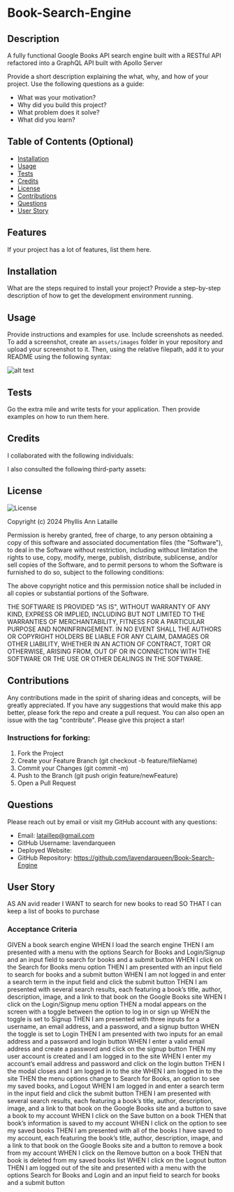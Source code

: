 # Book-Search-Engine



## Description

A fully functional Google Books API search engine built with a RESTful API refactored into a GraphQL API built with Apollo Server

Provide a short description explaining the what, why, and how of your project. Use the following questions as a guide:

- What was your motivation?
- Why did you build this project?
- What problem does it solve?
- What did you learn?

## Table of Contents (Optional)

- [Installation](#installation)
- [Usage](#usage)
- [Tests](#tests)
- [Credits](#credits)
- [License](#license)
- [Contributions](#contributions)
- [Questions](#questions)
- [User Story](#user_story)

## Features

If your project has a lot of features, list them here.

## Installation

What are the steps required to install your project? Provide a step-by-step description of how to get the development environment running.

## Usage

Provide instructions and examples for use. Include screenshots as needed.
To add a screenshot, create an `assets/images` folder in your repository and upload your screenshot to it. Then, using the relative filepath, add it to your README using the following syntax:

![alt text](assets/images/screenshot.png)

## Tests

Go the extra mile and write tests for your application. Then provide examples on how to run them here.

## Credits

I collaborated with the following individuals:

I also consulted the following third-party assets:

## License

![License](https://img.shields.io/badge/License-MIT-blue.svg)

Copyright (c) 2024 Phyllis Ann Lataille

Permission is hereby granted, free of charge, to any person obtaining a copy
of this software and associated documentation files (the "Software"), to deal
in the Software without restriction, including without limitation the rights
to use, copy, modify, merge, publish, distribute, sublicense, and/or sell
copies of the Software, and to permit persons to whom the Software is
furnished to do so, subject to the following conditions:

The above copyright notice and this permission notice shall be included in all
copies or substantial portions of the Software.

THE SOFTWARE IS PROVIDED "AS IS", WITHOUT WARRANTY OF ANY KIND, EXPRESS OR IMPLIED, INCLUDING BUT NOT LIMITED TO THE WARRANTIES OF MERCHANTABILITY, FITNESS FOR A PARTICULAR PURPOSE AND NONINFRINGEMENT. IN NO EVENT SHALL THE AUTHORS OR COPYRIGHT HOLDERS BE LIABLE FOR ANY CLAIM, DAMAGES OR OTHER LIABILITY, WHETHER IN AN ACTION OF CONTRACT, TORT OR OTHERWISE, ARISING FROM, OUT OF OR IN CONNECTION WITH THE SOFTWARE OR THE USE OR OTHER DEALINGS IN THE
SOFTWARE.

## Contributions

Any contributions made in the spirit of sharing ideas and concepts, will be greatly appreciated. If you have any suggestions that would make this app better, please fork the repo and create a pull request. You can also open an issue with the tag "contribute". Please give this project a star!

### Instructions for forking:

1. Fork the Project
2. Create your Feature Branch (git checkout -b feature/fileName)
3. Commit your Changes (git commit -m)
4. Push to the Branch (git push origin feature/newFeature)
5. Open a Pull Request

## Questions

Please reach out by email or visit my GitHub account with any questions:

- Email: lataillep@gmail.com
- GitHub Username: lavendarqueen
- Deployed Website: <Link>
- GitHub Repository: https://github.com/lavendarqueen/Book-Search-Engine

## User Story

AS AN avid reader
I WANT to search for new books to read
SO THAT I can keep a list of books to purchase

### Acceptance Criteria

GIVEN a book search engine
WHEN I load the search engine
THEN I am presented with a menu with the options Search for Books and Login/Signup and an input field to search for books and a submit button
WHEN I click on the Search for Books menu option
THEN I am presented with an input field to search for books and a submit button
WHEN I am not logged in and enter a search term in the input field and click the submit button
THEN I am presented with several search results, each featuring a book’s title, author, description, image, and a link to that book on the Google Books site
WHEN I click on the Login/Signup menu option
THEN a modal appears on the screen with a toggle between the option to log in or sign up
WHEN the toggle is set to Signup
THEN I am presented with three inputs for a username, an email address, and a password, and a signup button
WHEN the toggle is set to Login
THEN I am presented with two inputs for an email address and a password and login button
WHEN I enter a valid email address and create a password and click on the signup button
THEN my user account is created and I am logged in to the site
WHEN I enter my account’s email address and password and click on the login button
THEN I the modal closes and I am logged in to the site
WHEN I am logged in to the site
THEN the menu options change to Search for Books, an option to see my saved books, and Logout
WHEN I am logged in and enter a search term in the input field and click the submit button
THEN I am presented with several search results, each featuring a book’s title, author, description, image, and a link to that book on the Google Books site and a button to save a book to my account
WHEN I click on the Save button on a book
THEN that book’s information is saved to my account
WHEN I click on the option to see my saved books
THEN I am presented with all of the books I have saved to my account, each featuring the book’s title, author, description, image, and a link to that book on the Google Books site and a button to remove a book from my account
WHEN I click on the Remove button on a book
THEN that book is deleted from my saved books list
WHEN I click on the Logout button
THEN I am logged out of the site and presented with a menu with the options Search for Books and Login and an input field to search for books and a submit button
